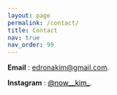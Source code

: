 ```yaml
---
layout: page
permalink: /contact/
title: Contact
nav: true
nav_order: 99
---
```


**Email** : <a href="mailto:edronakim@gmail.com" style="color: black;">edronakim@gmail.com</a>.


**Instagram** : <a href="https://www.instagram.com/now__kim_" style="color: black;">@now__kim_</a>.